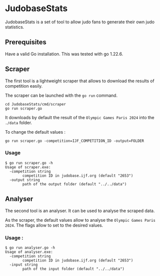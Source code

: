 # JudobaseStats

JudobaseStats is a set of tool to allow judo fans to generate their own judo statistics. 

## Prerequisites
Have a valid Go installation. This was tested with go 1.22.6.

## Scraper
The first tool is a lightweight scraper that allows to download the results of competition easily.

The scraper can be launched with the `go run` command.
```
cd JudobaseStats/cmd/scraper
go run scraper.go
```
It downloads by default the result of the `Olympic Games Paris 2024` into the `./data` folder.

To change the default values :
```
go run scraper.go -competition=IJF_COMPETITION_ID -output=FOLDER
```

### Usage
```
$ go run scraper.go -h
Usage of scraper.exe:
  -competition string
        competition ID in judobase.ijf.org (default "2653")
  -output string
        path of the output folder (default "../../data")
```

## Analyser
The second tool is an analyser. It can be used to analyse the scraped data.

As the scraper, the default values allow to analyse the `Olympic Games Paris 2024`. The flags allow to set to the desired values.

### Usage :
```
$ go run analyser.go -h
Usage of analyser.exe:
  -competition string
        competition ID in judobase.ijf.org (default "2653")
  -input string
        path of the input folder (default "../../data")
```